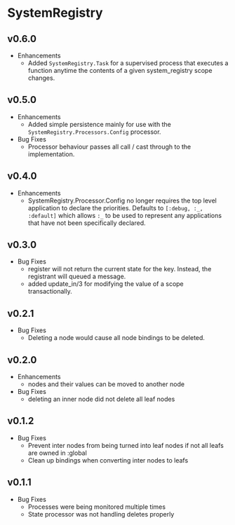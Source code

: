 # SystemRegistry

## v0.6.0
  * Enhancements
    * Added `SystemRegistry.Task` for a supervised process that executes a function
    anytime the contents of a given system_registry scope changes.

## v0.5.0
  * Enhancements
    * Added simple persistence mainly for use with the
    `SystemRegistry.Processors.Config` processor.
  * Bug Fixes
    * Processor behaviour passes all call / cast through to the implementation.

## v0.4.0
  * Enhancements
    * SystemRegistry.Processor.Config no longer requires the top level application to declare the priorities. Defaults to `[:debug, :_, :default]` which allows `:_` to be used to represent any applications that have not been specifically declared.

## v0.3.0
  * Bug Fixes
    * register will not return the current state for the key. Instead, the registrant will queued a message.
    * added update_in/3 for modifying the value of a scope transactionally.

## v0.2.1
  * Bug Fixes
    * Deleting a node would cause all node bindings to be deleted.

## v0.2.0
  * Enhancements
    * nodes and their values can be moved to another node
  * Bug Fixes
    * deleting an inner node did not delete all leaf nodes

## v0.1.2
  * Bug Fixes
    * Prevent inter nodes from being turned into leaf nodes if not all leafs are owned in :global
    * Clean up bindings when converting inter nodes to leafs

## v0.1.1
  * Bug Fixes
    * Processes were being monitored multiple times
    * State processor was not handling deletes properly
